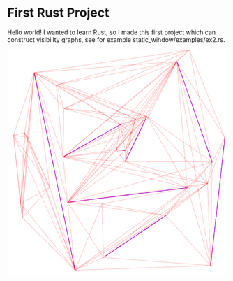 # First Rust Project

Hello world! I wanted to learn Rust, so I made this first project which can construct visibility graphs, see for example static_window/examples/ex2.rs.

![Image](test_images/test1.png)
